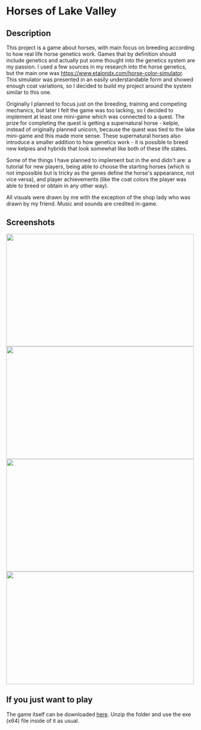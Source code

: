 # Horses of Lake Valley

## Description

This project is a game about horses, with main focus on breeding according to how real life horse genetics work. Games that by definition should include genetics and actually put some thought into the genetics system are my passion. I used a few sources in my research into the horse genetics, but the main one was https://www.etalondx.com/horse-color-simulator. This simulator was presented in an easily understandable form and showed enough coat variations, so I decided to build my project around the system similar to this one.

Originally I planned to focus just on the breeding, training and competing mechanics, but later I felt the game was too lacking, so I decided to implement at least one mini-game which was connected to a quest. The prize for completing the quest is getting a supernatural horse - kelpie, instead of originally planned unicorn, because the quest was tied to the lake mini-game and this made more sense. These supernatural horses also introduce a smaller addition to how genetics work - it is possible to breed new kelpies and hybrids that look somewhat like both of these life states.

Some of the things I have planned to implement but in the end didn't are: a tutorial for new players, being able to choose the starting horses (which is not impossible but is tricky as the genes define the horse's appearance, not vice versa), and player achievements (like the coat colors the player was able to breed or obtain in any other way).

All visuals were drawn by me with the exception of the shop lady who was drawn by my friend. Music and sounds are credited in-game.

## Screenshots

<img src="https://i.ibb.co/r0rBSMr/691.png" width="500" height="300"> <img src="https://i.ibb.co/4YY3bkS/694.png" width="500" height="300">
<img src="https://i.ibb.co/m0Mh3dW/695.png" width="500" height="300"> <img src="https://i.ibb.co/B374Q1F/693.png" width="500" height="300">

## If you just want to play

The game itself can be downloaded [here](https://www.mediafire.com/file/7cz55ehkysw43ah/Horses+of+Lake+Valley.zip/file). Unzip the folder and use the exe (x64) file inside of it as usual.
